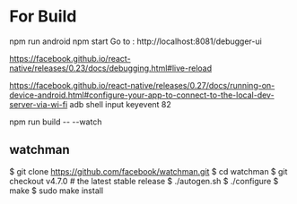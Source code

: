 # For Build
npm run android
npm start
Go to : http://localhost:8081/debugger-ui

https://facebook.github.io/react-native/releases/0.23/docs/debugging.html#live-reload

https://facebook.github.io/react-native/releases/0.27/docs/running-on-device-android.html#configure-your-app-to-connect-to-the-local-dev-server-via-wi-fi
adb shell input keyevent 82

npm run build -- --watch

## watchman
$ git clone https://github.com/facebook/watchman.git
$ cd watchman
$ git checkout v4.7.0  # the latest stable release
$ ./autogen.sh
$ ./configure
$ make
$ sudo make install
